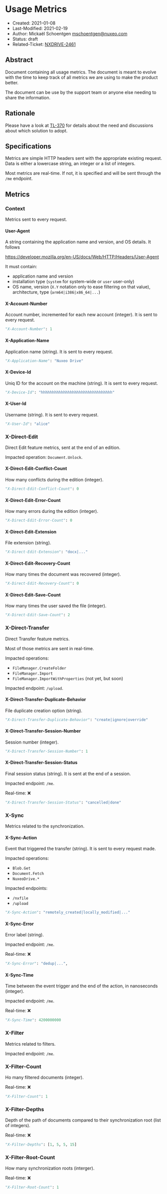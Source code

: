 # Usage Metrics

- Created: 2021-01-08
- Last-Modified: 2021-02-19
- Author: Mickaël Schoentgen <mschoentgen@nuxeo.com>
- Status: draft
- Related-Ticket: [NXDRIVE-2461](https://jira.nuxeo.com/browse/NXDRIVE-2461)

## Abstract

Document containing all usage metrics.
The document is meant to evolve with the time to keep track of all metrics we are using to make the product better.

The document can be use by the support team or anyone else needing to share the information.

## Rationale

Please have a look at [TL-370](https://jira.nuxeo.com/browse/TL-370) for details about the need and discussions about which solution to adopt.

## Specifications

Metrics are simple HTTP headers sent with the appropriate existing request.
Data is either a lowercase string, an integer or a list of integers.

Most metrics are real-time. If not, it is specified and will be sent through the `/me` endpoint.

## Metrics

### Context

Metrics sent to every request.

#### User-Agent

A string containing the application name and version, and OS details. It follows

https://developer.mozilla.org/en-US/docs/Web/HTTP/Headers/User-Agent

It must contain:
- application name and version
- installation type (`system` for system-wide or `user` user-only)
- OS name, version (`X.Y` notation only to ease filtering on that value), architecture, type (`arm64|i386|x86_64|...`)


#### X-Account-Number

Account number, incremented for each new account (integer). It is sent to every request.

```python
"X-Account-Number": 1
```

#### X-Application-Name

Application name (string). It is sent to every request.

```python
"X-Application-Name": "Nuxeo Drive"
```

#### X-Device-Id

Uniq ID for the account on the machine (string). It is sent to every request.

```python
"X-Device-Id": "hhhhhhhhhhhhhhhhhhhhhhhhhhhhhhhh"
```

#### X-User-Id

Username (string). It is sent to every request.

```python
"X-User-Id": "alice"
```

### X-Direct-Edit

Direct Edit feature metrics, sent at the end of an edition.

Impacted operation: `Document.Unlock`.

#### X-Direct-Edit-Conflict-Count

How many conflicts during the edition (integer).

```python
"X-Direct-Edit-Conflict-Count": 0
```

#### X-Direct-Edit-Error-Count

How many errors during the edition (integer).

```python
"X-Direct-Edit-Error-Count": 0
```

#### X-Direct-Edit-Extension

File extension (string).

```python
"X-Direct-Edit-Extension": "docx|..."
```

#### X-Direct-Edit-Recovery-Count

How many times the document was recovered (integer).

```python
"X-Direct-Edit-Recovery-Count": 0
```

#### X-Direct-Edit-Save-Count

How many times the user saved the file (integer).

```python
"X-Direct-Edit-Save-Count": 2
```

### X-Direct-Transfer

Direct Transfer feature metrics.

Most of those metrics are sent in real-time.

Impacted operations:

- `FileManager.CreateFolder`
- `FileManager.Import`
- `FileManager.ImportWithProperties` (not yet, but soon)

Impacted endpoint: `/upload`.

#### X-Direct-Transfer-Duplicate-Behavior

File duplicate creation option (string).

```python
"X-Direct-Transfer-Duplicate-Behavior": "create|ignore|override"
```

#### X-Direct-Transfer-Session-Number

Session number (integer).

```python
"X-Direct-Transfer-Session-Number": 1
```

#### X-Direct-Transfer-Session-Status

Final session status (string). It is sent at the end of a session.

Impacted endpoint: `/me`.

Real-time: ❌

```python
"X-Direct-Transfer-Session-Status": "cancelled|done"
```

### X-Sync

Metrics related to the synchronization.

#### X-Sync-Action

Event that triggered the transfer (string). It is sent to every request made.

Impacted operations:

- `Blob.Get`
- `Document.Fetch`
- `NuxeoDrive.*`

Impacted endpoints:

- `/nxfile`
- `/upload`

```python
"X-Sync-Action": "remotely_created|locally_modified|..."
```

#### X-Sync-Error

Error label (string).

Impacted endpoint: `/me`.

Real-time: ❌

```python
"X-Sync-Error": "dedup|...",
```

#### X-Sync-Time

Time between the event trigger and the end of the action, in nanoseconds (integer).

Impacted endpoint: `/me`.

Real-time: ❌

```python
"X-Sync-Time": 4200000000
```

### X-Filter

Metrics related to filters.

Impacted endpoint: `/me`.

### X-Filter-Count

Ho many filtered documents (integer).

Real-time: ❌

```python
"X-Filter-Count": 1
```

### X-Filter-Depths

Depth of the path of documents compared to their synchronization root (list of integers).

Real-time: ❌

```python
"X-Filter-Depths": [1, 5, 5, 15]
```

### X-Filter-Root-Count

How many synchronization roots (interger).

Real-time: ❌

```python
"X-Filter-Root-Count": 1
```
